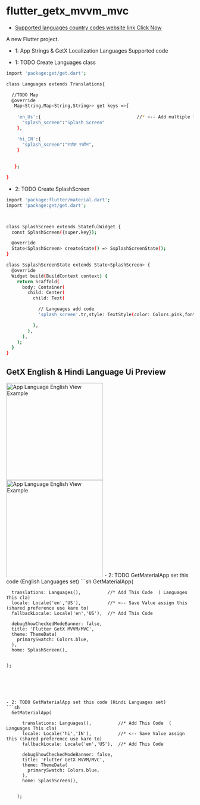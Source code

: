 # flutter_getx_mvvm_mvc

- [Supported languages country codes website link Click Now](https://api.flutter.dev/flutter/flutter_localizations/GlobalMaterialLocalizations-class.html)


A new Flutter project.
- 1: App Strings & GetX Localization Languages Supported code



- 1: TODO Create Languages class
```sh
import 'package:get/get.dart';

class Languages extends Translations{

  //TODO Map
  @override
   Map<String,Map<String,String>> get keys =>{
  
    'en_Us':{                                    //* <-- Add multiple languages
      "splash_screen":"Splash Screen"
    },

    'hi_IN':{
      "splash_screen":"स्प्लैश स्क्रीन",
    }
    
     
   };

}
```





- 2: TODO Create SplashScreen
```sh
import 'package:flutter/material.dart';
import 'package:get/get.dart';



class SplashScreen extends StatefulWidget {
  const SplashScreen({super.key});

  @override
  State<SplashScreen> createState() => SsplashScreenState();
}

class SsplashScreenState extends State<SplashScreen> {
  @override
  Widget build(BuildContext context) {
    return Scaffold(
      body: Container(
        child: Center(
          child: Text(

            // Languages add code
            'splash_screen'.tr,style: TextStyle(color: Colors.pink,fontSize:40),

          ),
        ),
      ),
    );
  }
}

```






## GetX English & Hindi Language Ui Preview
 <img src="https://github.com/mdsomad/Flutter_GetX_MVVM-MVC_Using/assets/103892160/28444579-eeee-4488-9bb6-b648b1e26048" alt="App Language English View Example" width="260"/>
  <img src="https://github.com/mdsomad/Flutter_GetX_MVVM-MVC_Using/assets/103892160/c6b6fde4-37ac-405d-a7f7-d4b0dbd25ad2" alt="App Language English View Example" width="260"/>
- 2: TODO GetMaterialApp set this code (English Languages set)
```sh
  GetMaterialApp(

      translations: Languages(),          //* Add This Code  ( Languages This cla)
      locale: Locale('en','US'),          //* <-- Save Value assign this (shared preference use kare to)
      fallbackLocale: Locale('en','US'),  //* Add This Code
      
      debugShowCheckedModeBanner: false,
      title: 'Flutter GetX MVVM/MVC',
      theme: ThemeData(
        primarySwatch: Colors.blue,
      ),
      home: SplashScreen(),


    );

```





- 2: TODO GetMaterialApp set this code (Hindi Languages set)
```sh
  GetMaterialApp(

      translations: Languages(),          //* Add This Code  ( Languages This cla)
      locale: Locale('hi','IN'),          //* <-- Save Value assign this (shared preference use kare to)
      fallbackLocale: Locale('en','US'),  //* Add This Code
      
      debugShowCheckedModeBanner: false,
      title: 'Flutter GetX MVVM/MVC',
      theme: ThemeData(
        primarySwatch: Colors.blue,
      ),
      home: SplashScreen(),


    );

```





